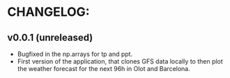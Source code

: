 # CHANGELOG:

## v0.0.1 (unreleased)

- Bugfixed in the np.arrays for tp and ppt.
- First version of the application, that clones GFS data locally to then plot the weather forecast for the next 96h in Olot and Barcelona.
